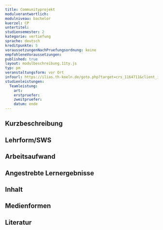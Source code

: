 ```yaml
---
title: Communityprojekt
modulverantwortlich: 
modulniveau: bachelor
kuerzel: CP
untertitel:
studiensemester: 2
kategorie: vertiefung
sprache: deutsch
kreditpunkte: 5
voraussetzungenNachPruefungsordnung: keine
empfohleneVoraussetzungen: 
published: true
layout: modulbeschreibung.11ty.js
typ: pm
veranstaltungsform: vor Ort
infourl: https://ilias.th-koeln.de/goto.php?target=crs_1164711&client_id=ILIAS_FH_Koeln
studienleistungen:
  Teamleistung:
    art: 
    erstpruefer: 
    zweitpruefer: 
    datum: ende
---
```

## Kurzbeschreibung

## Lehrform/SWS

## Arbeitsaufwand

## Angestrebte Lernergebnisse

## Inhalt

## Medienformen

## Literatur